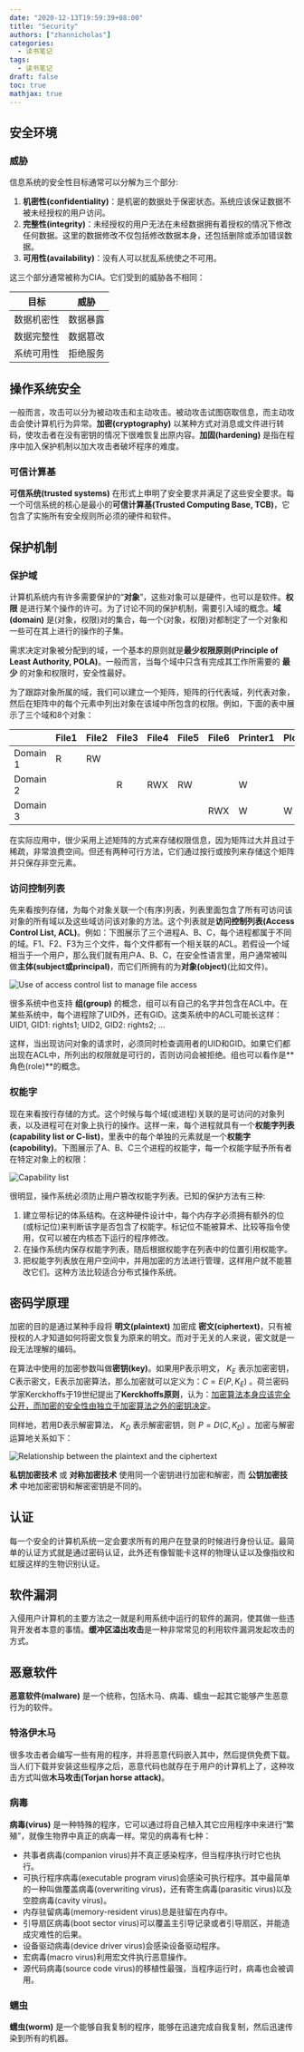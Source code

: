 ```yaml
---
date: "2020-12-13T19:59:39+08:00"
title: "Security"
authors: ["zhannicholas"]
categories:
  - 读书笔记
tags:
  - 读书笔记
draft: false
toc: true
mathjax: true
---
```


## 安全环境

### 威胁
信息系统的安全性目标通常可以分解为三个部分:
1. **机密性(confidentiality)**：是机密的数据处于保密状态。系统应该保证数据不被未经授权的用户访问。
2. **完整性(integrity)**：未经授权的用户无法在未经数据拥有着授权的情况下修改任何数据。这里的数据修改不仅包括修改数据本身，还包括删除或添加错误数据。
3. **可用性(availability)**：没有人可以扰乱系统使之不可用。

这三个部分通常被称为CIA。它们受到的威胁各不相同：

| 目标       | 威胁     |
| ---------- | -------- |
| 数据机密性 | 数据暴露 |
| 数据完整性 | 数据篡改 |
| 系统可用性 | 拒绝服务 |

## 操作系统安全
一般而言，攻击可以分为被动攻击和主动攻击。被动攻击试图窃取信息，而主动攻击会使计算机行为异常。**加密(cryptography)** 以某种方式对消息或文件进行转码，使攻击者在没有密钥的情况下很难恢复出原内容。**加固(hardening)** 是指在程序中加入保护机制以加大攻击者破坏程序的难度。

### 可信计算基
**可信系统(trusted systems)** 在形式上申明了安全要求并满足了这些安全要求。每一个可信系统的核心是最小的**可信计算基(Trusted Computing Base, TCB)**，它包含了实施所有安全规则所必须的硬件和软件。

## 保护机制

### 保护域
计算机系统内有许多需要保护的“**对象**”，这些对象可以是硬件，也可以是软件。**权限** 是进行某个操作的许可。为了讨论不同的保护机制，需要引入域的概念。**域(domain)** 是(对象，权限)对的集合，每一个(对象，权限)对都制定了一个对象和一些可在其上进行的操作的子集。

需求决定对象被分配到的域，一个基本的原则就是**最少权限原则(Principle of Least Authority, POLA)**。一般而言，当每个域中只含有完成其工作所需要的 **最少** 的对象和权限时，安全性最好。

为了跟踪对象所属的域，我们可以建立一个矩阵，矩阵的行代表域，列代表对象，然后在矩阵中的每个元素中列出对象在该域中所包含的权限。例如，下面的表中展示了三个域和8个对象：

|          | File1 | File2 | File3 | File4 | File5 | File6 | Printer1 | Plotter2 |
| -------- | ----- | ----- | ----- | ----- | ----- | ----- | -------- | -------- |
| Domain 1 | R     | RW    |       |       |       |       |          |          |
| Domain 2 |       |       | R     | RWX   | RW    |       | W        |          |
| Domain 3 |       |       |       |       |       | RWX   | W        | W        |


在实际应用中，很少采用上述矩阵的方式来存储权限信息，因为矩阵过大并且过于稀疏，非常浪费空间。但还有两种可行方法，它们通过按行或按列来存储这个矩阵并只保存非空元素。

### 访问控制列表
先来看按列存储，为每个对象关联一个(有序)列表，列表里面包含了所有可访问该对象的所有域以及这些域访问该对象的方法。这个列表就是**访问控制列表(Access Control List, ACL)**。例如：下图展示了三个进程A、B、C，每个进程都属于不同的域。F1、F2、F3为三个文件，每个文件都有一个相关联的ACL。若假设一个域相当于一个用户，那么我们就有用户A、B、C，在安全性语言里，用户通常被叫做**主体(subject或principal)**，而它们所拥有的为**对象(object)**(比如文件)。

![Use of access control list to manage file access](/images/reading_notes/modern_operating_systems/use-of-access-control-list-to-manage-file-access.png)

很多系统中也支持 **组(group)** 的概念，组可以有自己的名字并包含在ACL中。在某些系统中，每个进程除了UID外，还有GID。这类系统中的ACL可能长这样：UID1, GID1: 
rights1; UID2, GID2: rights2; ...

这样，当出现访问对象的请求时，必须同时检查调用者的UID和GID。如果它们都出现在ACL中，所列出的权限就是可行的，否则访问会被拒绝。组也可以看作是**角色(role)**的概念。

### 权能字
现在来看按行存储的方式。这个时候与每个域(或进程)关联的是可访问的对象列表，以及进程可在对象上执行的操作。这样一来，每个进程就具有一个**权能字列表(capability list or C-list)**，里表中的每个单独的元素就是一个**权能字(capobility)**。下图展示了A、B、C三个进程的权能字，每一个权能字赋予所有者在特定对象上的权限：

![Capability list](/images/reading_notes/modern_operating_systems/capability-list.png)

很明显，操作系统必须防止用户篡改权能字列表。已知的保护方法有三种:
1. 建立带标记的体系结构。在这种硬件设计中，每个内存字必须拥有额外的位(或标记位)来判断该字是否包含了权能字。标记位不能被算术、比较等指令使用，仅可以被在内核态下运行的程序修改。
2. 在操作系统内保存权能字列表，随后根据权能字在列表中的位置引用权能字。
3. 把权能字列表放在用户空间中，并用加密的方法进行管理，这样用户就不能篡改它们。这种方法比较适合分布式操作系统。

## 密码学原理
加密的目的是通过某种手段将 **明文(plaintext)** 加密成 **密文(ciphertext)**，只有被授权的人才知道如何将密文恢复为原来的明文。而对于无关的人来说，密文就是一段无法理解的编码。

在算法中使用的加密参数叫做**密钥(key)**。如果用P表示明文， $K_E$ 表示加密密钥，C表示密文，E表示加密算法，那么加密就可以定义为：$C = E(P, K_E)$ 。荷兰密码学家Kerckhoffs于19世纪提出了**Kerckhoffs原则**，认为：<u>加密算法本身应该完全公开，而加密的安全性由独立于加密算法之外的密钥决定</u>。

同样地，若用D表示解密算法， $K_D$ 表示解密密钥，则 $P = D(C, K_D)$ 。加密与解密运算地关系如下：

![Relationship between the plaintext and the ciphertext](/images/reading_notes/modern_operating_systems/relationship-between-the-plaintext-and-the-ciphertext.png)

**私钥加密技术** 或 **对称加密技术** 使用同一个密钥进行加密和解密，而 **公钥加密技术** 中地加密密钥和解密密钥是不同的。

## 认证
每一个安全的计算机系统一定会要求所有的用户在登录的时候进行身份认证。最简单的认证方式就是通过密码认证，此外还有像智能卡这样的物理认证以及像指纹和虹膜这样的生物识别认证。

## 软件漏洞
入侵用户计算机的主要方法之一就是利用系统中运行的软件的漏洞，使其做一些违背开发者本意的事情。**缓冲区溢出攻击**是一种非常常见的利用软件漏洞发起攻击的方式。

## 恶意软件
**恶意软件(malware)** 是一个统称，包括木马、病毒、蠕虫一起其它能够产生恶意行为的软件。

### 特洛伊木马
很多攻击者会编写一些有用的程序，并将恶意代码嵌入其中，然后提供免费下载。当人们下载并安装这些程序之后，恶意代码也就存在于用户的计算机上了，这种攻击方式叫做**木马攻击(Torjan horse attack)**。

### 病毒
**病毒(virus)** 是一种特殊的程序，它可以通过将自己植入其它应用程序中来进行“繁殖”，就像生物界中真正的病毒一样。常见的病毒有七种：
* 共事者病毒(companion virus)并不真正感染程序，但当程序执行时它也执行。
* 可执行程序病毒(executable program virus)会感染可执行程序。其中最简单的一种叫做覆盖病毒(overwriting virus)，还有寄生病毒(parasitic virus)以及空腔病毒(cavity virus)。
* 内存驻留病毒(memory-resident virus)总是驻留在内存中。
* 引导扇区病毒(boot sector virus)可以覆盖主引导记录或者引导扇区，并能造成灾难性的后果。
* 设备驱动病毒(device driver virus)会感染设备驱动程序。
* 宏病毒(macro virus)利用宏文件执行恶意操作。
* 源代码病毒(source code virus)的移植性最强，当程序运行时，病毒也会被调用。

### 蠕虫
**蠕虫(worm)** 是一个能够自我复制的程序，能够在迅速完成自我复制，然后迅速传染到所有的机器。